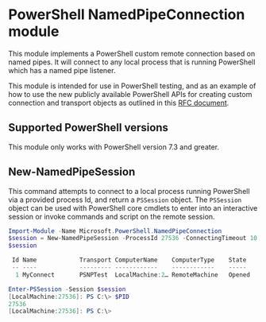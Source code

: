 # PowerShell NamedPipeConnection module

This module implements a PowerShell custom remote connection based on named pipes.
It will connect to any local process that is running PowerShell which has a named pipe listener.  

This module is intended for use in PowerShell testing, and as an example of how to use the new publicly available PowerShell APIs for creating custom connection and transport objects as outlined in this [RFC document](https://github.com/PowerShell/PowerShell-RFC/blob/master/Archive/Draft/RFC0063-Custom-Remote-Connections.md).

## Supported PowerShell versions

This module only works with PowerShell version 7.3 and greater.  

## New-NamedPipeSession

This command attempts to connect to a local process running PowerShell via a provided process Id, and return a `PSSession` object.
The `PSSession` object can be used with PowerShell core cmdlets to enter into an interactive session or invoke commands and script on the remote session.

```powershell
Import-Module -Name Microsoft.PowerShell.NamedPipeConnection
$session = New-NamedPipeSession -ProcessId 27536 -ConnectingTimeout 10 -Name MyConnect
$session

 Id Name            Transport ComputerName    ComputerType    State         ConfigurationName     Availability
 -- ----            --------- ------------    ------------    -----         -----------------     ------------
  1 MyConnect       PSNPTest  LocalMachine:2… RemoteMachine   Opened                                 Available

Enter-PSSession -Session $session
[LocalMachine:27536]: PS C:\> $PID
27536
[LocalMachine:27536]: PS C:\>
```
